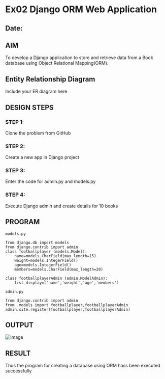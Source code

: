 # Ex02 Django ORM Web Application
## Date: 

## AIM
To develop a Django application to store and retrieve data from a Book database using Object Relational Mapping(ORM).

## Entity Relationship Diagram

Include your ER diagram here

## DESIGN STEPS

### STEP 1:
Clone the problem from GitHub

### STEP 2:
Create a new app in Django project

### STEP 3:
Enter the code for admin.py and models.py

### STEP 4:
Execute Django admin and create details for 10 books

## PROGRAM
```
models.py

from django.db import models
from django.contrib import admin
class footballplayer (models.Model):
    name=models.CharField(max_length=15)
    weight=models.IntegerField()
    age=models.IntegerField()
    members=models.CharField(max_length=20)

class footballplayerAdmin (admin.ModelAdmin):
    list_display=('name','weight','age','members')

admin.py

from django.contrib import admin
from .models import footballplayer,footballplayerAdmin
admin.site.register(footballplayer,footballplayerAdmin)
```
## OUTPUT
![image](https://github.com/mythriekkaluri2005/ORM/assets/150231422/1f9efaff-2dfe-45cc-acf9-81f4ca389d07)



## RESULT
Thus the program for creating a database using ORM hass been executed successfully
